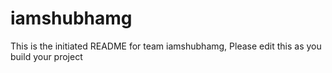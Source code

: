 # iamshubhamg
This is the initiated README for team iamshubhamg, Please edit this as you build your project
